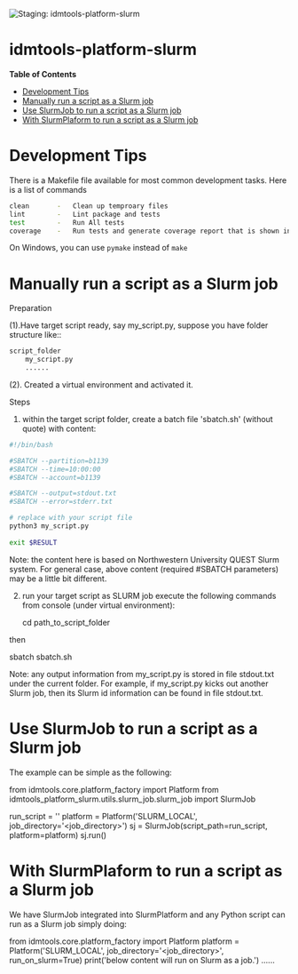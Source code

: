 ![Staging: idmtools-platform-slurm](https://github.com/InstituteforDiseaseModeling/idmtools/workflows/Staging:%20idmtools-platform-slurm/badge.svg?branch=dev)

# idmtools-platform-slurm

<!-- START doctoc generated TOC please keep comment here to allow auto update -->
<!-- DON'T EDIT THIS SECTION, INSTEAD RE-RUN doctoc TO UPDATE -->
**Table of Contents**

- [Development Tips](#development-tips)
- [Manually run a script as a Slurm job](#manually-run-a-script-as-a-slurm-job)
- [Use SlurmJob to run a script as a Slurm job](#use-slurmjob-to-run-a-script-as-a-slurm-job)
- [With SlurmPlaform to run a script as a Slurm job](#with-slurmplaform-to-run-a-script-as-a-slurm-job)

<!-- END doctoc generated TOC please keep comment here to allow auto update -->


# Development Tips

There is a Makefile file available for most common development tasks. Here is a list of commands

```bash
clean       -   Clean up temproary files
lint        -   Lint package and tests
test        -   Run All tests
coverage    -   Run tests and generate coverage report that is shown in browser
```

On Windows, you can use `pymake` instead of `make`


# Manually run a script as a Slurm job

Preparation

(1).Have target script ready, say my_script.py, suppose you have folder structure like::

```bash
script_folder
    my_script.py
    ......
```

(2). Created a virtual environment and activated it.

Steps

1. within the target script folder, create a batch file 'sbatch.sh' (without quote) with content:

```bash
#!/bin/bash

#SBATCH --partition=b1139
#SBATCH --time=10:00:00
#SBATCH --account=b1139

#SBATCH --output=stdout.txt
#SBATCH --error=stderr.txt

# replace with your script file
python3 my_script.py
    
exit $RESULT
```

Note: the content here is based on Northwestern University QUEST Slurm system. For general case, above content (required #SBATCH parameters) may be a little bit different.

2. run your target script as SLURM job
   execute the following commands from console (under virtual environment):

   cd path_to_script_folder

then

   sbatch sbatch.sh

Note: any output information from my_script.py is stored in file stdout.txt under the current folder. For example, if my_script.py kicks out another Slurm job, then its Slurm id information can be found in file stdout.txt.


# Use SlurmJob to run a script as a Slurm job

The example can be simple as the following:

from idmtools.core.platform_factory import Platform
from idmtools_platform_slurm.utils.slurm_job.slurm_job import SlurmJob

run_script = '<user script path>'
platform = Platform('SLURM_LOCAL', job_directory='<job_directory>')
sj = SlurmJob(script_path=run_script, platform=platform)
sj.run()


# With SlurmPlaform to run a script as a Slurm job

We have SlurmJob integrated into SlurmPlatform and any Python script can run as a Slurm job simply doing:

from idmtools.core.platform_factory import Platform
platform = Platform('SLURM_LOCAL', job_directory='<job_directory>', run_on_slurm=True)
print('below content will run on Slurm as a job.')
......

